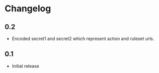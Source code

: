# Changelog

## 0.2

- Encoded secret1 and secret2 which represent action and ruleset urls.

## 0.1

- Initial release
